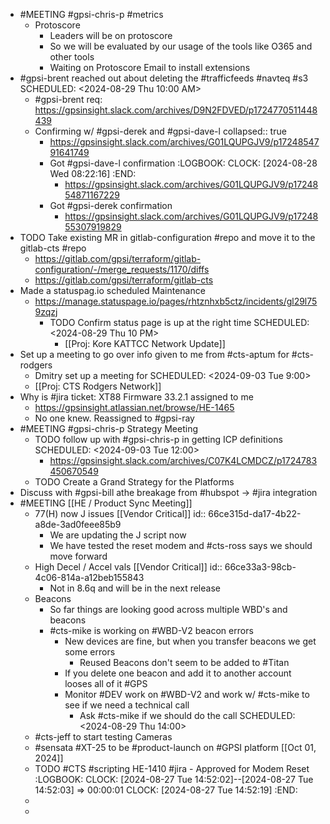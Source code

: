 - #MEETING #gpsi-chris-p #metrics
	- Protoscore
		- Leaders will be on protoscore
		- So we will be evaluated by our usage of the tools like O365 and other tools
		- Waiting on  Protoscore Email to install extensions
- #gpsi-brent reached out about deleting the #trafficfeeds #navteq #s3
  SCHEDULED: <2024-08-29 Thu 10:00 AM>
	- #gpsi-brent req: https://gpsinsight.slack.com/archives/D9N2FDVED/p1724770511448439
	- Confirming w/ #gpsi-derek and #gpsi-dave-l
	  collapsed:: true
		- https://gpsinsight.slack.com/archives/G01LQUPGJV9/p1724854791641749
		- Got #gpsi-dave-l confirmation
		  :LOGBOOK:
		  CLOCK: [2024-08-28 Wed 08:22:16]
		  :END:
			- https://gpsinsight.slack.com/archives/G01LQUPGJV9/p1724854871167229
		- Got #gpsi-derek confirmation
			- https://gpsinsight.slack.com/archives/G01LQUPGJV9/p1724855307919829
- TODO Take existing MR in gitlab-configuration #repo and move it to the gitlab-cts #repo
	- https://gitlab.com/gpsi/terraform/gitlab-configuration/-/merge_requests/1170/diffs
	- https://gitlab.com/gpsi/terraform/gitlab-cts
- Made a statuspag.io scheduled Maintenance
	- https://manage.statuspage.io/pages/rhtznhxb5ctz/incidents/gl29l759zqzj
		- TODO Confirm status page is up at the right time 
		  SCHEDULED: <2024-08-29 Thu 10 PM>
			- [[Proj: Kore KATTCC Network Update]]
- Set up a meeting to go over info given to me from #cts-aptum for #cts-rodgers
	- Dmitry set up a meeting for
	  SCHEDULED: <2024-09-03 Tue 9:00>
	- [[Proj: CTS Rodgers Network]]
- Why is #jira ticket: XT88 Firmware 33.2.1 assigned to me
	- https://gpsinsight.atlassian.net/browse/HE-1465
	- No one knew. Reassigned to #gpsi-ray
- #MEETING #gpsi-chris-p Strategy Meeting
	- TODO follow up with #gpsi-chris-p in getting ICP definitions
	  SCHEDULED: <2024-09-03 Tue 12:00>
		- https://gpsinsight.slack.com/archives/C07K4LCMDCZ/p1724783450670549
	- TODO  Create a Grand Strategy for the Platforms
- Discuss with #gpsi-bill athe breakage from #hubspot -> #jira integration
- #MEETING [[HE / Product Sync Meeting]]
	- 77(H) now J issues [[Vendor Critical]]
	  id:: 66ce315d-da17-4b22-a8de-3ad0feee85b9
		- We are updating the J script now
		- We have tested the reset modem and #cts-ross says we should move forward
	- High Decel / Accel vals [[Vendor Critical]]
	  id:: 66ce33a3-98cb-4c06-814a-a12beb155843
		- Not in 8.6q and will be in the next release
	- Beacons
		- So far things are looking good across multiple WBD's and beacons
		- #cts-mike is working on #WBD-V2 beacon errors
			- New devices are fine, but when you transfer beacons we get some errors
				- Reused Beacons don't seem to be added to #Titan
			- If you delete one beacon and add it to another account looses all of it #GPS
			- Monitor #DEV work on #WBD-V2 and work w/ #cts-mike to see if we need a technical call
				- Ask #cts-mike if we should do the call
				  SCHEDULED: <2024-08-29 Thu 14:00>
	- #cts-jeff to start testing Cameras
	- #sensata #XT-25 to be #product-launch on #GPSI platform [[Oct 01, 2024]]
	- TODO #CTS #scripting HE-1410 #jira - Approved for Modem Reset
	  :LOGBOOK:
	  CLOCK: [2024-08-27 Tue 14:52:02]--[2024-08-27 Tue 14:52:03] =>  00:00:01
	  CLOCK: [2024-08-27 Tue 14:52:19]
	  :END:
	-
	-